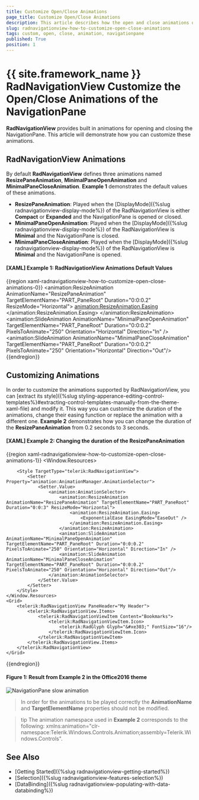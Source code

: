 ```yaml
---
title: Customize Open/Close Animations
page_title: Customize Open/Close Animations
description: This article describes how the open and close animations of the NavigationPane can be customized.
slug: radnavigationview-how-to-customize-open-close-animations
tags: custom, open, close, animation, navigationpane
published: True
position: 1
---
```


# {{ site.framework_name }} RadNavigationView Customize the Open/Close Animations of the NavigationPane

__RadNavigationView__ provides built in animations for opening and closing the NavigationPane. This article will demonstrate how you can customize these animations. 

## RadNavigationView Animations

By default __RadNavigationView__ defines three animations named __ResizePaneAnimation__, __MinimalPaneOpenAnimation__ and __MinimalPaneCloseAnimation__. __Example 1__ demonstrates the default values of these animations.

* __ResizePaneAnimation__: Played when the [DisplayMode]({%slug radnavigationview-display-mode%}) of the RadNavigationView is either __Compact__ or __Expanded__ and the NavigationPane is opened or closed.
* __MinimalPaneOpenAnimation__: Played when the [DisplayMode]({%slug radnavigationview-display-mode%}) of the RadNavigationView is __Minimal__ and the NavigationPane is closed.
* __MinimalPaneCloseAnimation__: Played when the [DisplayMode]({%slug radnavigationview-display-mode%}) of the RadNavigationView is __Minimal__ and the NavigationPane is opened.

#### __[XAML] Example 1: RadNavigationView Animations Default Values__
{{region xaml-radnavigationview-how-to-customize-open-close-animations-0}}
    <animation:ResizeAnimation AnimationName="ResizePaneAnimation" TargetElementName="PART_PaneRoot" Duration="0:0:0.2" ResizeMode="Horizontal">
        <animation:ResizeAnimation.Easing>
            <ExponentialEase EasingMode="EaseOut" />
        </animation:ResizeAnimation.Easing>
    </animation:ResizeAnimation>
    <animation:SlideAnimation AnimationName="MinimalPaneOpenAnimation" TargetElementName="PART_PaneRoot" Duration="0:0:0.2" PixelsToAnimate="250" Orientation="Horizontal" Direction="In" />
    <animation:SlideAnimation AnimationName="MinimalPaneCloseAnimation" TargetElementName="PART_PaneRoot" Duration="0:0:0.2" PixelsToAnimate="250" Orientation="Horizontal" Direction="Out"/>
{{endregion}}

## Customizing Animations

In order to customize the animations supported by RadNavigationView, you can [extract its style]({%slug styling-apperance-editing-control-templates%}#extracting-control-templates-manually-from-the-theme-xaml-file) and modify it. This way you can customize the duration of the animations, change their easing function or replace the animation with a different one. __Example 2__ demonstrates how you can change the duration of the __ResizePaneAnimation__ from 0.2 seconds to 3 seconds.

#### __[XAML] Example 2: Changing the duration of the ResizePaneAnimation__
{{region xaml-radnavigationview-how-to-customize-open-close-animations-1}}
    <Window.Resources>
        <!-- If you are using the NoXaml binaries, you will have to base the style on the default one for the theme like so:
        <Style TargetType="telerik:RadNavigationView" BasedOn="{StaticResource RadNavigationViewStyle}">-->

        <Style TargetType="telerik:RadNavigationView">
            <Setter Property="animation:AnimationManager.AnimationSelector">
                <Setter.Value>
                    <animation:AnimationSelector>
                        <animation:ResizeAnimation AnimationName="ResizePaneAnimation" TargetElementName="PART_PaneRoot" Duration="0:0:3" ResizeMode="Horizontal">
                            <animation:ResizeAnimation.Easing>
                                <ExponentialEase EasingMode="EaseOut" />
                            </animation:ResizeAnimation.Easing>
                        </animation:ResizeAnimation>
                        <animation:SlideAnimation AnimationName="MinimalPaneOpenAnimation" TargetElementName="PART_PaneRoot" Duration="0:0:0.2" PixelsToAnimate="250" Orientation="Horizontal" Direction="In" />
                        <animation:SlideAnimation AnimationName="MinimalPaneCloseAnimation" TargetElementName="PART_PaneRoot" Duration="0:0:0.2" PixelsToAnimate="250" Orientation="Horizontal" Direction="Out"/>
                    </animation:AnimationSelector>
                </Setter.Value>
            </Setter>
        </Style>
    </Window.Resources>
    <Grid>
        <telerik:RadNavigationView PaneHeader="My Header">
            <telerik:RadNavigationView.Items>
                <telerik:RadNavigationViewItem Content="Bookmarks">
                    <telerik:RadNavigationViewItem.Icon>
                        <telerik:RadGlyph Glyph="&#xe303;" FontSize="16"/>
                    </telerik:RadNavigationViewItem.Icon>
                </telerik:RadNavigationViewItem>
            </telerik:RadNavigationView.Items>
        </telerik:RadNavigationView>
    </Grid>
{{endregion}}

#### __Figure 1: Result from Example 2 in the Office2016 theme__
![NavigationPane slow animation](images/RadNavigationView_ResizeAnimation_Duration.gif)

> In order for the animations to be played correctly the __AnimationName__ and __TargetElementName__ properties should not be modified.

>tip The animation namespace used in __Example 2__ corresponds to the following: xmlns:animation="clr-namespace:Telerik.Windows.Controls.Animation;assembly=Telerik.Windows.Controls".

## See Also

 * [Getting Started]({%slug radnavigationview-getting-started%})
 * [Selection]({%slug radnavigationview-features-selection%})
 * [DataBinding]({%slug radnavigationview-populating-with-data-databinding%})
